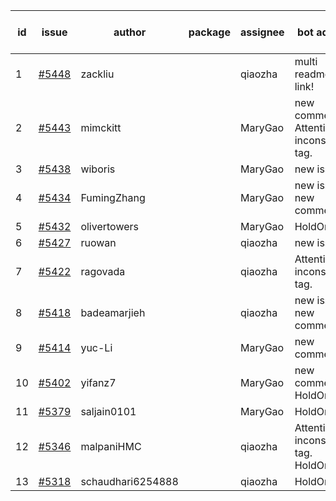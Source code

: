 | id | issue | author | package | assignee | bot advice | created date of issue | target release date | date from target |
| ------ | ------ | ------ | ------ | ------ | ------ | ------ | ------ | :-----: |
| 1 | [#5448](https://github.com/Azure/sdk-release-request/issues/5448) | zackliu |  | qiaozha | multi readme link! | 08-26 | 09-26 |  |
| 2 | [#5443](https://github.com/Azure/sdk-release-request/issues/5443) | mimckitt |  | MaryGao | new comment. Attention to inconsistent tag. | 08-22 | 09-27 |  |
| 3 | [#5438](https://github.com/Azure/sdk-release-request/issues/5438) | wiboris |  | MaryGao | new issue. | 08-22 | 09-27 |  |
| 4 | [#5434](https://github.com/Azure/sdk-release-request/issues/5434) | FumingZhang |  | MaryGao | new issue. new comment. | 08-22 | 09-26 |  |
| 5 | [#5432](https://github.com/Azure/sdk-release-request/issues/5432) | olivertowers |  | MaryGao | HoldOn. | 08-19 | 09-27 |  |
| 6 | [#5427](https://github.com/Azure/sdk-release-request/issues/5427) | ruowan |  | qiaozha | new issue. | 08-16 | 08-23 |  |
| 7 | [#5422](https://github.com/Azure/sdk-release-request/issues/5422) | ragovada |  | qiaozha | Attention to inconsistent tag. | 08-13 | 08-23 |  |
| 8 | [#5418](https://github.com/Azure/sdk-release-request/issues/5418) | badeamarjieh |  | qiaozha | new issue. new comment. | 08-12 | 09-26 |  |
| 9 | [#5414](https://github.com/Azure/sdk-release-request/issues/5414) | yuc-Li |  | MaryGao | new comment. | 08-08 | 08-22 |  |
| 10 | [#5402](https://github.com/Azure/sdk-release-request/issues/5402) | yifanz7 |  | MaryGao | new comment. HoldOn. | 08-07 | 09-27 |  |
| 11 | [#5379](https://github.com/Azure/sdk-release-request/issues/5379) | saljain0101 |  | MaryGao | HoldOn. | 07-26 | 08-22 |  |
| 12 | [#5346](https://github.com/Azure/sdk-release-request/issues/5346) | malpaniHMC |  | qiaozha | Attention to inconsistent tag. HoldOn. | 07-18 | 08-23 |  |
| 13 | [#5318](https://github.com/Azure/sdk-release-request/issues/5318) | schaudhari6254888 |  | qiaozha | HoldOn. | 07-05 | 08-23 |  |
